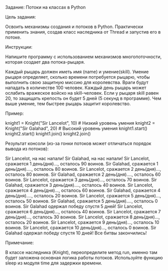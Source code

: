 Задание: Потоки на классах в Python


Цель задания:

Освоить механизмы создания и потоков в Python.
Практически применить знания, создав класс наследника от Thread и запустив его в потоке.

Инструкции:

Напишите программу с использованием механизмов многопоточности, которая создает два потока-рыцаря.

Каждый рыцарь должен иметь имя (name) и умение(skill). Умение рыцаря определяет, сколько времени потребуется рыцарю,
чтобы выполнить свою защитную миссию для королевства.
Враги будут нападать в количестве 100 человек. Каждый день рыцарь может ослабить вражеское войско на skill-человек.
Если у рыцаря skill равен 20, то защищать крепость он будет 5 дней (5 секунд в программе).
Чем выше умение, тем быстрее рыцарь защитит королевство.

Пример:

knight1 = Knight("Sir Lancelot", 10) # Низкий уровень умения
knight2 = Knight("Sir Galahad", 20) # Высокий уровень умения
knight1.start()
knight2.start()
knight1.join()
knight2.join()

Результат консоли (из-за гонки потоков может отличаться порядок вывода из потоков):

Sir Lancelot, на нас напали!
Sir Galahad, на нас напали!
Sir Lancelot, сражается 1 день(дня)..., осталось 90 воинов.
Sir Galahad, сражается 1 день(дня)...., осталось 80 воинов.
Sir Lancelot, сражается 2 день(дня)..., осталось 80 воинов.
Sir Galahad, сражается 2 день(дня)...., осталось 60 воинов.
Sir Lancelot, сражается 3 день(дня)..., осталось 70 воинов.
Sir Galahad, сражается 3 день(дня)...., осталось 40 воинов.
Sir Lancelot, сражается 4 день(дня)..., осталось 60 воинов.
Sir Galahad, сражается 4 день(дня)...., осталось 20 воинов.
Sir Lancelot, сражается 5 день(дня)..., осталось 50 воинов.
Sir Galahad, сражается 5 день(дня)...., осталось 0 воинов.
Sir Galahad одержал победу спустя 5 дней!
Sir Lancelot, сражается 6 день(дня)..., осталось 40 воинов.
Sir Lancelot, сражается 7 день(дня)..., осталось 30 воинов.
Sir Lancelot, сражается 8 день(дня)..., осталось 20 воинов.
Sir Lancelot, сражается 9 день(дня)..., осталось 10 воинов.
Sir Lancelot, сражается 10 день(дня)..., осталось 0 воинов.
Sir Galahad одержал победу спустя 10 дней!
Все битвы закончились!

Примечание:

В классе наследника (Knight), переопределите метод run, именно там будет заложена основная логика работы потоков.
Используйте функцию sleep из модуля time для задержки времени.